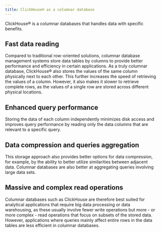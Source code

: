 ```yaml
---
title: ClickHouse® as a columnar database
---
```


ClickHouse® is a columnar databases that handles data with specific benefits.

## Fast data reading

Compared to traditional row-oriented solutions, columnar database
management systems store data tables by columns to provide better
performance and efficiency in certain applications. As a truly columnar
database, ClickHouse® also stores the values of the same column
physically next to each other. This further increases the speed of
retrieving the values of a column. However, it also makes it slower to
retrieve complete rows, as the values of a single row are stored across
different physical locations.

## Enhanced query performance

Storing the data of each column independently minimizes disk access and
improves query performance by reading only the data columns that are
relevant to a specific query.

## Data compression and queries aggregation

This storage approach also provides better options for data compression,
for example, by the ability to better utilize similarities between
adjacent data. Columnar databases are also better at aggregating queries
involving large data sets.

## Massive and complex read operations

Columnar databases such as ClickHouse are therefore best suited for
analytical applications that require big data processing or data
warehousing, as these usually involve fewer write operations but more -
or more complex - read operations that focus on subsets of the stored
data. However, applications where queries mainly affect entire rows in
the data tables are less efficient in columnar databases.
